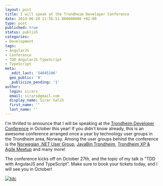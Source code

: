 ```yaml
---
layout: post
title: I will speak at the Trondheim Developer Conference
date: 2014-06-28 11:56:51.000000000 +02:00
type: post
published: true
status: publish
categories:
- Development
tags:
- AngularJS
- Conference
- TDD AngularJS TypeScript
- TypeScript
meta:
  _edit_last: '54045106'
  geo_public: '0'
  _publicize_pending: '1'
author:
  login: sirars
  email: sirars@gmail.com
  display_name: Sirar Salih
  first_name: ''
  last_name: ''
---
```

<p>I'm thrilled to announce that I will be speaking at the <a href="http://trondheimdc.no/" target="_blank">Trondheim Developer Conference</a> in October this year! If you didn't know already, this is an awesome conference arranged once a year by technology user groups in the Trondheim area, Norway. Among the user groups behind the conference is the <a href="http://nnug.no/" target="_blank">Norwegian .NET User Group</a>, <a href="http://www.meetup.com/javaBin-Trondheim/" target="_blank">JavaBin Trondheim</a>, <a href="http://www.meetup.com/TrondheimXP/" target="_blank">Trondheim XP &amp; Agile Meetup</a> and many more! </p>
<p>The conference kicks off on October 27th, and the topic of my talk is "TDD with AngularJS and TypeScript". Make sure to book your tickets today, and I will see you in October!</p>
<p><a href="http://trondheimdc.no/" target="_blank"><img src="http://sirars.files.wordpress.com/2014/06/tdc.png" alt="tdc" /></a></p>
